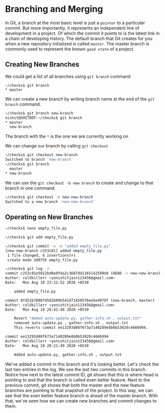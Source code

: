 <h1> Branching and Merging </h1>

In Git, a branch at
the most basic level is
just a `pointer` to a particular commit.
But more importantly, it represents
an independent line of development in a project.
Of which the commit it points to is
the latest link in a chain of developing history.
The default branch that Git creates for you
when a new repository initialized is called `master`.
The master branch is commonly used to
represent the known `good state` of a project.

<h2> Creating New Branches </h2>

We could get a list of all branches using `git branch` command

```
~/checks$ git branch 
* master
```
We can create a new branch by writing branch name at the end of the `git branch` command. 

```sh
~/checks$ git branch new-branch
nishit@SHITBOT:~/checks$ git branch 
* master
  new-branch
```
The branch with the `*` is the one we are currently working on 


We can change our branch by calling `git checkout`

```sh
~/checks$ git checkout new-branch 
Switched to branch 'new-branch'
~/checks$ git branch 
  master
* new-branch
```


We can use the `git checkout -b
new branch` to create and change to that branch in one command.

```sh
~/checks$ git checkout -b new-new-branch 
Switched to a new branch 'new-new-branch'
```
<h2> Operating on New Branches </h2>

```sh
~/checks$ nano empty_file.py

~/checks$ git add empty_file.py

~/checks$ git commit -a -m "added empty_file.py"
[new-new-branch c253c81] added empty_file.py
 1 file changed, 6 insertions(+)
 create mode 100755 empty_file.py

~/checks$ git log -3
commit c253c81e5912bd0e9fda2c3687dd1165142599dd (HEAD -> new-new-branch)
Author: coldkillerr <yonishitjain123456@gmail.com>
Date:   Mon Aug 10 23:22:52 2020 +0530

    added empty_file.py

commit 8fd51b708874582b09b541d714505f6ee5e4978f (new-branch, master)
Author: coldkillerr <yonishitjain123456@gmail.com>
Date:   Mon Aug 10 20:41:40 2020 +0530

    Revert "Added auto-update.py, gather-info.sh , output.txt"
    removed auto-update.py , gather-info.sh , output.txt
    This reverts commit ee13293d88f673a7148289e8b0b53020c4666994.

commit ee13293d88f673a7148289e8b0b53020c4666994
Author: coldkillerr <yonishitjain123456@gmail.com>
Date:   Mon Aug 10 20:21:49 2020 +0530

    Added auto-update.py, gather-info.sh , output.txt
```



We've added a commit in
this branch and it's looking better.
Let's check the last two entries in the log.
We see the last two commits in this branch.
Notice how next to the latest commit ID,
git shows that this is where head is pointing
to and that the branch is called even better feature.
Next to the previous commit,
git shows that both the master and
the new feature branches are
pointing to that snapshot of the project.
In this way, we can see that
the even better feature branch
is ahead of the master branch.
With that, we've seen how we can
create new branches and commit changes to them. 
